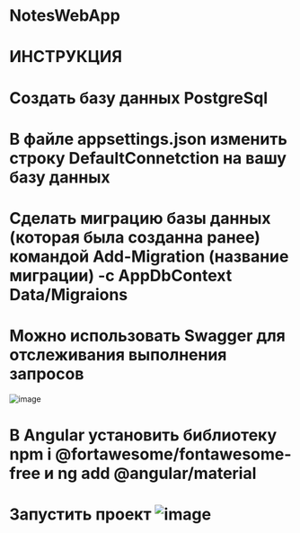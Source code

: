# NotesWebApp
# ИНСТРУКЦИЯ
# Создать базу данных PostgreSql
# В файле appsettings.json изменить строку DefaultConnetction на вашу базу данных
# Сделать миграцию базы данных (которая была созданна ранее) командой Add-Migration (название миграции) -c AppDbContext Data/Migraions
# Можно использовать Swagger для отслеживания выполнения запросов 
![image](https://github.com/lostxs/NotesWebApp/assets/150589754/9a78b599-b10e-42a1-ba23-dadb07b39e58)

# В Angular установить библиотеку npm i @fortawesome/fontawesome-free и ng add @angular/material
# Запустить проект ![image](https://github.com/lostxs/NotesWebApp/assets/150589754/b985f39a-800c-420e-adc1-c52b62f74c2d)


